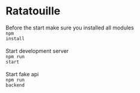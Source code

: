 # Ratatouille

Before the start make sure you installed all modules<br>
<code>npm install</code>
<br>
<br>
Start development server<br>
<code>npm run start</code>
<br>
<br>
Start fake api<br>
<code>npm run backend</code>
